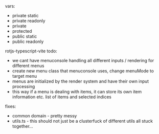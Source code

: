 vars:

  - private static
  - private readonly
  - private
  - protected
  - public static
  - public readonly

rotjs-typescript-vite todo:

  - we cant have menuconsole handling all different inputs / rendering for different menus
  - create new menu class that menuconsole uses, change menuMode to target menu
  - menus are initialized by the render system and have their own input processing
  - this way if a menu is dealing with items, it can store its own item information etc. list of items and selected indices

fixes:
  - common domain - pretty messy
  - utils.ts - this should not just be a clusterfuck of different utils all stuck together...